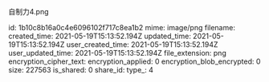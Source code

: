 自制力4.png

id: 1b10c8b16a0c4e6096102f717c8ea1b2
mime: image/png
filename: 
created_time: 2021-05-19T15:13:52.194Z
updated_time: 2021-05-19T15:13:52.194Z
user_created_time: 2021-05-19T15:13:52.194Z
user_updated_time: 2021-05-19T15:13:52.194Z
file_extension: png
encryption_cipher_text: 
encryption_applied: 0
encryption_blob_encrypted: 0
size: 227563
is_shared: 0
share_id: 
type_: 4